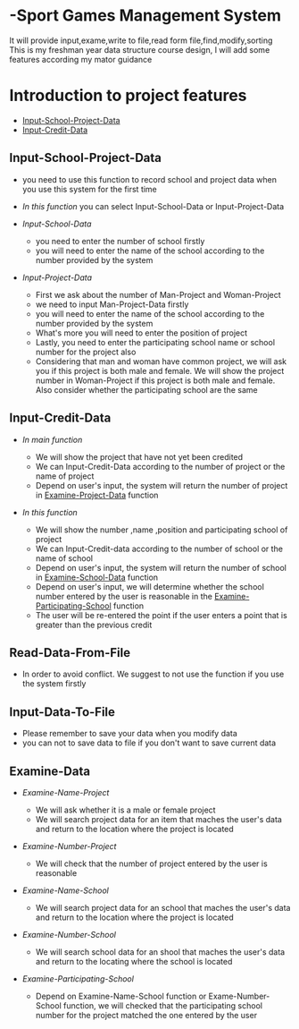 # -Sport Games Management System
It will provide input,exame,write to file,read form file,find,modify,sorting  
This is my freshman year data structure course design, I will add some features according my mator guidance  

Introduction to project features
================================

<!--ts-->
   * [Input-School-Project-Data](#Input-School-Project-Data)
   * [Input-Credit-Data](#Input-Credit-Data)
<!--te-->

## Input-School-Project-Data
   - you need to use this function to record school and project data when you use this system for the first time
   
   - *In this function* you can select Input-School-Data or Input-Project-Data  

   - *Input-School-Data* 
      - you need to enter the number of school firstly
      - you will need to enter the name of the school according to the number provided by the system  

   - *Input-Project-Data*
      - First we ask about the number of Man-Project and Woman-Project
      - we need to input Man-Project-Data firstly
      - you will need to enter the name of the school according to the number provided by the system
      - What's more you will need to enter the position of project
      - Lastly, you need to enter the participating school name or school number for the project also
      - Considering that man and woman have common project, we will ask you if this project is both male and female. We will show the project number in Woman-Project if this project is both male and female. Also consider whether the participating school are the same

## Input-Credit-Data
   - *In main function*
      - We will show the project that have not yet been credited
      - We can Input-Credit-Data according to the number of project or the name of project
      - Depend on user's input, the system will return the number of project in [Examine-Project-Data](#Examine-Data) function
    
   - *In this function*
       - We will show the number ,name ,position and participating school of project
       - We can Input-Credit-data according to the number of school or the name of school
       - Depend on user's input, the system will return the number of school in [Examine-School-Data](#Examine-Data) function
       - Depend on user's input, we will determine whether the school number entered by the user is reasonable in the [Examine-Participating-School](#Examine-Data) function
       - The user will be re-entered the point if the user enters a point that is greater than the previous credit

## Read-Data-From-File
   - In order to avoid conflict. We suggest to not use the function if you use the system firstly

## Input-Data-To-File
   - Please remember to save your data when you modify data
   - you can not to save data to file if you don't want to save current data

##

## Examine-Data
   - *Examine-Name-Project*
      - We will ask whether it is a male or female project
      - We will search project data for an item that maches the user's data and return to the location where the project is located
      
   - *Examine-Number-Project*
      - We will check that the number of project entered by the user is reasonable
      
   - *Examine-Name-School*
      - We will search project data for an school that maches the user's data and return to the location where the project is located
      
   - *Examine-Number-School*
      - We will search school data for an shool that maches the user's data and return to the locating where the school is located
   
   - *Examine-Participating-School*
      - Depend on Examine-Name-School function or Exame-Number-School function, we will checked that the participating school number for the project matched the one entered by the user

